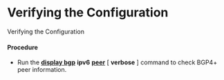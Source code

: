 Verifying the Configuration
===========================

Verifying the Configuration

#### Procedure

* Run the [**display bgp**](cmdqueryname=display+bgp) **ipv6** [**peer**](cmdqueryname=peer) [ **verbose** ] command to check BGP4+ peer information.